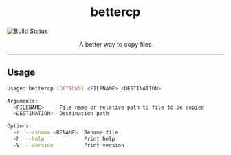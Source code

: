 <h1 align="center">bettercp</h1>

[![Build Status](https://app.travis-ci.com/dasShounak/bettercp.svg?branch=main)](https://app.travis-ci.com/dasShounak/bettercp)

<p align="center">A better way to copy files</p>

***

## Usage
```sh
Usage: bettercp [OPTIONS] <FILENAME> <DESTINATION>

Arguments:
  <FILENAME>     File name or relative path to file to be copied
  <DESTINATION>  Destination path

Options:
  -r, --rename <RENAME>  Rename file
  -h, --help             Print help
  -V, --version          Print version

```
